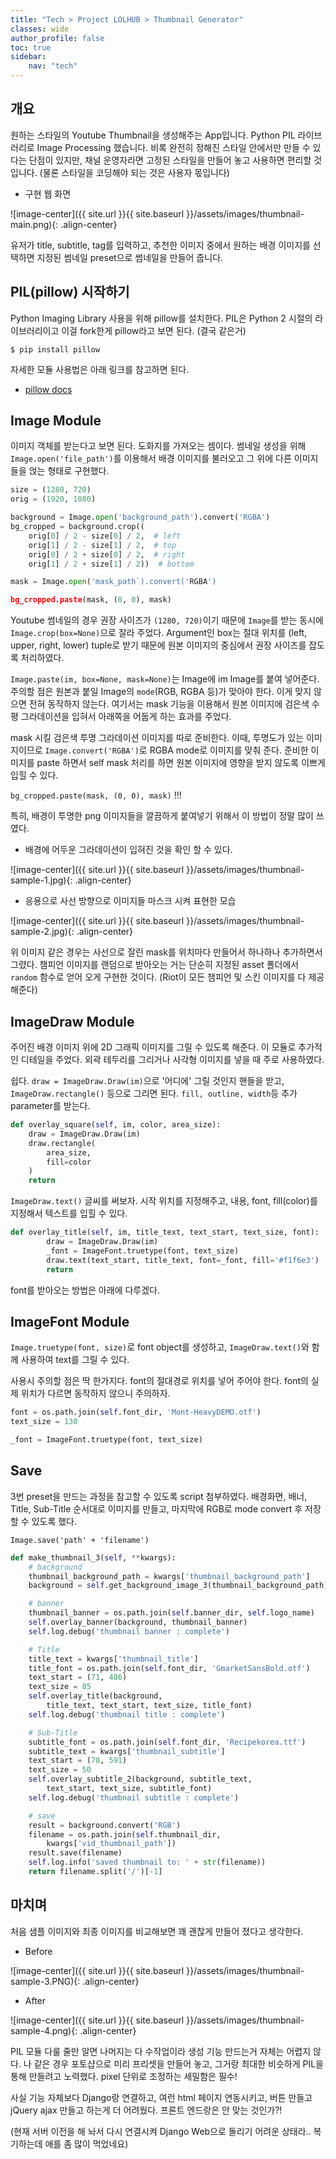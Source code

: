```yaml
---
title: "Tech > Project LOLHUB > Thumbnail Generator"
classes: wide
author_profile: false
toc: true
sidebar:
    nav: "tech"
---
```


## 개요

원하는 스타일의 Youtube Thumbnail을 생성해주는 App입니다. Python PIL 라이브러리로 Image Processing 했습니다. 비록 완전히 정해진 스타일 안에서만 만들 수 있다는 단점이 있지만, 채널 운영자라면 고정된 스타일을 만들어 놓고 사용하면 편리할 것입니다. (물론 스타일을 코딩해야 되는 것은 사용자 몫입니다)

- 구현 웹 화면

![image-center]({{ site.url }}{{ site.baseurl }}/assets/images/thumbnail-main.png){: .align-center}

유저가 title, subtitle, tag를 입력하고, 추천한 이미지 중에서 원하는 배경 이미지를 선택하면 지정된 썸네일 preset으로 썸네일을 만들어 줍니다.


## PIL(pillow) 시작하기

Python Imaging Library 사용을 위해 pillow를 설치한다. PIL은 Python 2 시절의 라이브러리이고 이걸 fork한게 pillow라고 보면 된다. (결국 같은거)

```console
$ pip install pillow
```

자세한 모듈 사용법은 아래 링크를 참고하면 된다.

- [pillow docs](https://pillow.readthedocs.io/en/stable/reference/index.html)

## Image Module

이미지 객체를 받는다고 보면 된다. 도화지를 가져오는 셈이다. 썸네일 생성을 위해 `Image.open('file_path')`를 이용해서 배경 이미지를 불러오고 그 위에 다른 이미지들을 얹는 형태로 구현했다.

```python
size = (1280, 720)
orig = (1920, 1080)

background = Image.open('background_path').convert('RGBA')
bg_cropped = background.crop((
    orig[0] / 2 - size[0] / 2,  # left
    orig[1] / 2 - size[1] / 2,  # top
    orig[0] / 2 + size[0] / 2,  # right
    orig[1] / 2 + size[1] / 2))  # bottom

mask = Image.open('mask_path`).convert('RGBA')

bg_cropped.paste(mask, (0, 0), mask)
```

Youtube 썸네일의 경우 권장 사이즈가 `(1280, 720)`이기 때문에 `Image`를 받는 동시에 `Image.crop(box=None)`으로 잘라 주었다. Argument인 box는 절대 위치를 (left, upper, right, lower) tuple로 받기 때문에 원본 이미지의 중심에서 권장 사이즈를 잡도록 처리하였다.

`Image.paste(im, box=None, mask=None)`는 Image에 im Image를 붙여 넣어준다. 주의할 점은 원본과 붙일 Image의 `mode`(RGB, RGBA 등)가 맞아야 한다. 이게 맞지 않으면 전혀 동작하지 않는다. 여기서는 mask 기능을 이용해서 원본 이미지에 검은색 수평 그라데이션을 입혀서 아래쪽을 어둡게 하는 효과를 주었다.

mask 시킬 검은색 투명 그라데이션 이미지를 따로 준비한다. 이때, 투명도가 있는 이미지이므로 `Image.convert('RGBA')`로 RGBA mode로 이미지를 맞춰 준다. 준비한 이미지를 paste 하면서 self mask 처리를 하면 원본 이미지에 영향을 받지 않도록 이쁘게 입힐 수 있다.

`bg_cropped.paste(mask, (0, 0), mask)` !!!

특히, 배경이 투명한 png 이미지들을 깔끔하게 붙여넣기 위해서 이 방법이 정말 많이 쓰였다.

- 배경에 어두운 그라데이션이 입혀진 것을 확인 할 수 있다.

![image-center]({{ site.url }}{{ site.baseurl }}/assets/images/thumbnail-sample-1.jpg){: .align-center}

- 응용으로 사선 방향으로 이미지들 마스크 시켜 표현한 모습

![image-center]({{ site.url }}{{ site.baseurl }}/assets/images/thumbnail-sample-2.jpg){: .align-center}

위 이미지 같은 경우는 사선으로 잘린 mask를 위치마다 만들어서 하나하나 추가하면서 그렸다. 챔피언 이미지를 랜덤으로 받아오는 거는 단순히 지정된 asset 폴더에서 `random` 함수로 얻어 오게 구현한 것이다. (Riot이 모든 챔피언 및 스킨 이미지를 다 제공해준다)
## ImageDraw Module

주어진 배경 이미지 위에 2D 그래픽 이미지를 그릴 수 있도록 해준다. 이 모듈로 추가적인 디테일을 주었다. 외곽 테두리를 그리거나 사각형 이미지를 넣을 때 주로 사용하였다.

쉽다. `draw = ImageDraw.Draw(im)`으로 '어디에' 그릴 것인지 핸들을 받고, `ImageDraw.rectangle()` 등으로 그리면 된다. `fill, outline, width`등 추가 parameter를 받는다.

```python
def overlay_square(self, im, color, area_size):
    draw = ImageDraw.Draw(im)
    draw.rectangle(
        area_size,
        fill=color
    )
    return
```

`ImageDraw.text()` 글씨를 써보자. 시작 위치를 지정해주고, 내용, font, fill(color)를 지정해서 텍스트를 입힐 수 있다.

```python
def overlay_title(self, im, title_text, text_start, text_size, font):
        draw = ImageDraw.Draw(im)
        _font = ImageFont.truetype(font, text_size)
        draw.text(text_start, title_text, font=_font, fill='#f1f6e3')
        return
```

font를 받아오는 방법은 아래에 다루겠다.

## ImageFont Module

`Image.truetype(font, size)`로 font object를 생성하고, `ImageDraw.text()`와 함께 사용하여 text를 그릴 수 있다.

사용시 주의할 점은 딱 한가지다. font의 절대경로 위치를 넣어 주어야 한다. font의 실제 위치가 다르면 동작하지 않으니 주의하자.

```python
font = os.path.join(self.font_dir, 'Mont-HeavyDEMO.otf')
text_size = 130

_font = ImageFont.truetype(font, text_size)
```

## Save

3번 preset을 만드는 과정을 참고할 수 있도록 script 첨부하였다. 배경화면, 배너, Title, Sub-Title 순서대로 이미지를 만들고, 마지막에 RGB로 mode convert 후 저장할 수 있도록 했다.

`Image.save('path' + 'filename')`

```python
def make_thumbnail_3(self, **kwargs):
    # background
    thumbnail_background_path = kwargs['thumbnail_background_path']
    background = self.get_background_image_3(thumbnail_background_path)

    # banner
    thumbnail_banner = os.path.join(self.banner_dir, self.logo_name)
    self.overlay_banner(background, thumbnail_banner)
    self.log.debug('thumbnail banner : complete')

    # Title
    title_text = kwargs['thumbnail_title']
    title_font = os.path.join(self.font_dir, 'GmarketSansBold.otf')
    text_start = (71, 486)
    text_size = 85
    self.overlay_title(background,
        title_text, text_start, text_size, title_font)
    self.log.debug('thumbnail title : complete')

    # Sub-Title
    subtitle_font = os.path.join(self.font_dir, 'Recipekorea.ttf')
    subtitle_text = kwargs['thumbnail_subtitle']
    text_start = (78, 591)
    text_size = 50
    self.overlay_subtitle_2(background, subtitle_text,
        text_start, text_size, subtitle_font)
    self.log.debug('thumbnail subtitle : complete')

    # save
    result = background.convert('RGB')
    filename = os.path.join(self.thumbnail_dir,
        kwargs['vid_thumbnail_path'])
    result.save(filename)
    self.log.info('saved thumbnail to: ' + str(filename))
    return filename.split('/')[-1]
```

## 마치며

처음 샘플 이미지와 최종 이미지를 비교해보면 꽤 괜찮게 만들어 졌다고 생각한다.

- Before

![image-center]({{ site.url }}{{ site.baseurl }}/assets/images/thumbnail-sample-3.PNG){: .align-center}

- After

![image-center]({{ site.url }}{{ site.baseurl }}/assets/images/thumbnail-sample-4.png){: .align-center}

PIL 모듈 다룰 줄만 알면 나머지는 다 수작업이라 생성 기능 만드는거 자체는 어렵지 않다. 나 같은 경우 포토샵으로 미리 프리셋을 만들어 놓고, 그거랑 최대한 비슷하게 PIL을 통해 만들려고 노력했다. pixel 단위로 조정하는 세밀함은 필수! 

사실 기능 자체보다 Django랑 연결하고, 여런 html 페이지 연동시키고, 버튼 만들고 jQuery ajax 만들고 하는게 더 어려웠다. 프론트 엔드랑은 안 맞는 것인가?!

(현재 서버 이전을 해 놔서 다시 연결시켜 Django Web으로 돌리기 어려운 상태라.. 복기하는데 애를 좀 많이 먹었네요)

